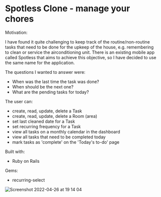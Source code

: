 # Spotless Clone - manage your chores

Motivation: 

I have found it quite challenging to keep track of the routine/non-routine tasks that need to be done for the upkeep of the house, e.g. remembering to clean or service the airconditioning unit. There is an existing mobile app called Spotless that aims to achieve this objective, so I have decided to use the same name for the application.

The questions I wanted to answer were:
- When was the last time the task was done? 
- When should be the next one? 
- What are the pending tasks for today?

The user can:
- create, read, update, delete a Task
- create, read, update, delete a Room (area) 
- set last cleaned date for a Task
- set recurring frequency for a Task
- view all tasks on a monthly calendar in the dashboard
- view all tasks that need to be completed today
- mark tasks as 'complete' on the 'Today's to-do' page

Built with: 
* Ruby on Rails 

Gems:
* recurring-select


![Screenshot 2022-04-26 at 19 14 04](https://user-images.githubusercontent.com/53289659/167841830-b5234d5b-bad9-4049-9bb6-b014aef00be6.png)

